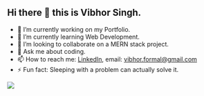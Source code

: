 ## Hi there 👋 this is Vibhor Singh.
- 🔭 I’m currently working on my Portfolio.
- 🌱 I’m currently learning Web Development.
- 👯 I’m looking to collaborate on a MERN stack project.
- 💬 Ask me about coding.
- 📫 How to reach me: [LinkedIn](https://www.linkedin.com/in/vibhor-singh-43539a186/), email: vibhor.formal@gmail.com
- ⚡ Fun fact: Sleeping with a problem can actually solve it.
<img src="https://github-readme-stats.vercel.app/api?username=VibhorSingh19&&show_icons=true&title_color=ffffff&icon_color=bb2acf&text_color=daf7dc&bg_color=151515">
